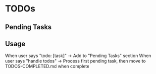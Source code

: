 # TODOs

## Pending Tasks

<!-- All tasks completed in v1.3.33 -->

## Usage

When user says "todo: [task]" → Add to "Pending Tasks" section
When user says "handle todos" → Process first pending task, then move to TODOS-COMPLETED.md when complete

<!-- All completed tasks moved to TODOS-COMPLETED.md -->